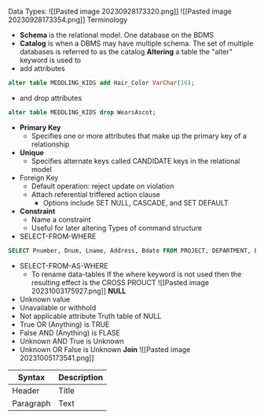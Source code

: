 Data Types:
![[Pasted image 20230928173320.png]]
![[Pasted image 20230928173354.png]]
Terminology
- **Schema** is the relational model. One database on the BDMS
- **Catalog** is when a DBMS may have multiple schema. The set of multiple databases is referred to as the catalog
**Altering** a table the "alter" keyword is used to
- add attributes
```SQL
alter table MEDDLING_KIDS add Hair_Color VarChar(16);
```
- and drop attributes
```SQL
alter table MEDDLING_KIDS drop WearsAscot;
```
- **Primary Key**
	- Specifies one or more attributes that make up the primary key of a relationship
- **Unique**
	- Specifies alternate keys called CANDIDATE keys in the relational model
- Foreign Key
	- Default operation: reject update on violation
	- Attach referential triffered action clause
		- Options include SET NULL, CASCADE, and SET DEFAULT
- **Constraint**
	- Name a constraint
	- Useful for later altering
Types of command structure
- SELECT-FROM-WHERE
```SQL
SELECT Pnumber, Dnum, Lname, Address, Bdate FROM PROJECT, DEPARTMENT, EMPLOYEE WHERE Dnum=Dnumber AND Mgr_ssn=Ssn AND Plocation='Stafford';
```
- SELECT-FROM-AS-WHERE
	- To rename data-tables
If the where keyword is not used then the resulting effect is the CROSS PROUCT
![[Pasted image 20231003175927.png]]
**NULL**
- Unknown value
- Unavailable or withhold
- Not applicable attribute
Truth table of NULL
- True OR (Anything) is TRUE
- False AND (Anything) is FLASE
- Unknown AND True is Unknown
- Unknown OR False is Unknown
**Join**
![[Pasted image 20231005173541.png]]

| Syntax      | Description |
| ----------- | ----------- |
| Header      | Title       |
| Paragraph   | Text        |
